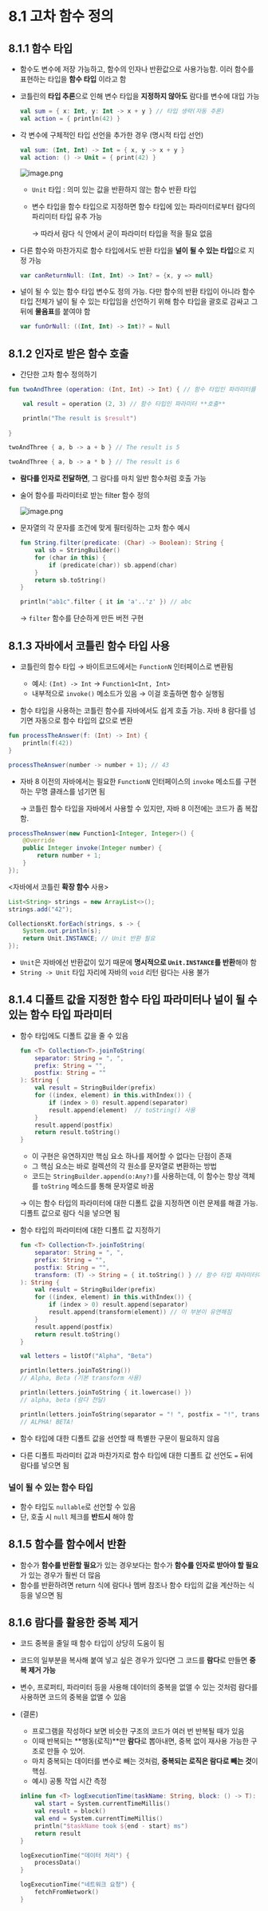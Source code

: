 # 8.1 고차 함수 정의

<aside>

## 8.1.1 함수 타입

- 함수도 변수에 저장 가능하고, 함수의 인자나 반환값으로 사용가능함. 이러 함수를 표현하는 타입을 **함수 타입** 이라고 함

- 코틀린의 **타입 추론**으로 인해 변수 타입을 **지정하지 않아도** 람다를 변수에 대입 가능
    
    ```kotlin
    val sum = { x: Int, y: Int -> x + y } // 타입 생략(자동 추론)
    val action = { println(42) }
    ```
    

- 각 변수에 구체적인 타입 선언을 추가한 경우 (명시적 타입 선언)
    
    ```kotlin
    val sum: (Int, Int) -> Int = { x, y -> x + y }
    val action: () -> Unit = { print(42) }
    ```
    
    ![image.png](../image/8_1.png)
    
    - `Unit` 타입 : 의미 있는 값을 반환하지 않는 함수 반환 타입
    - 변수 타입을 함수 타입으로 지정하면 함수 타입에 있는 파라미터로부터 람다의 파리미터 타입 유추 가능
        
        → 따라서 람다 식 안에서 굳이 파라미터 타입을 적을 필요 없음
        
- 다른 함수와 마찬가지로 함수 타입에서도 반환 타입을 **널이 될 수 있는 타입**으로 지정 가능
    
    ```kotlin
    var canReturnNull: (Int, Int) -> Int? = {x, y => null}
    ```
    
- 널이 될 수 있는 함수 타입 변수도 정의 가능. 다만 함수의 반환 타입이 아니라 함수 타입 전체가  널이 될 수 있는 타입임을 선언하기 위해 함수 타입을 괄호로 감싸고 그 뒤에 **물음표**를 붙여야 함
    
    ```kotlin
    var funOrNull: ((Int, Int) -> Int)? = Null
    ```
    
</aside>

<aside>

## 8.1.2 인자로 받은 함수 호출

- 간단한 고차 함수 정의하기

```kotlin
fun twoAndThree (operation: (Int, Int) -> Int) { // 함수 타입인 파라미터를 **선언**

	val result = operation (2, 3) // 함수 타입인 파라미터 **호출**

	println("The result is $result")
	
}

twoAndThree { a, b -> a + b } // The result is 5

twoAndThree { a, b -> a * b } // The result is 6
```

- **람다를 인자로 전달하면**, 그 람다를 마치 일반 함수처럼 호출 가능

- 술어 함수를 파라미터로 받는 filter 함수 정의
    
    ![image.png](../image/8_2.png)
    

- 문자열의 각 문자를 조건에 맞게 필터링하는 고차 함수 예시
    
    ```kotlin
    fun String.filter(predicate: (Char) -> Boolean): String {
        val sb = StringBuilder()
        for (char in this) {
            if (predicate(char)) sb.append(char)
        }
        return sb.toString()
    }
    
    ```
    
    ```kotlin
    println("ab1c".filter { it in 'a'..'z' }) // abc
    ```
    
    → `filter` 함수를 단순하게 만든 버전 구현
    
</aside>

<aside>

## 8.1.3 자바에서 코틀린 함수 타입 사용

- 코틀린의 함수 타입 → 바이트코드에서는 `FunctionN` 인터페이스로 변환됨
    - 예시: `(Int) -> Int` → `Function1<Int, Int>`
    - 내부적으로 `invoke()` 메소드가 있음 → 이걸 호출하면 함수 실행됨

- 함수 타입을 사용하는 코틀린 함수를 자바에서도 쉽게 호출 가능. 자바 8 람다를 넘기면 자동으로 함수 타입의 값으로 변환

```kotlin
fun processTheAnswer(f: (Int) -> Int) {
    println(f(42))
}
```

```java
processTheAnswer(number -> number + 1); // 43
```

- 자바 8 이전의 자바에서는 필요한 `FunctionN` 인터페이스의 `invoke` 메소드를 구현하는 무명 클래스를 넘기면 됨
    
    → 코틀린 함수 타입을 자바에서 사용할 수 있지만, 자바 8 이전에는 코드가 좀 복잡함.
    

```java
processTheAnswer(new Function1<Integer, Integer>() {
    @Override
    public Integer invoke(Integer number) {
        return number + 1;
    }
});

```

<자바에서 코틀린 **확장 함수** 사용>

```java
List<String> strings = new ArrayList<>();
strings.add("42");

CollectionsKt.forEach(strings, s -> {
    System.out.println(s);
    return Unit.INSTANCE; // Unit 반환 필요
});

```

- `Unit`은 자바에선 반환값이 있기 때문에 **명시적으로 `Unit.INSTANCE`를 반환**해야 함
- `String -> Unit` 타입 자리에 자바의 `void` 리턴 람다는 사용 불가
</aside>

<aside>

## 8.1.4 디폴트 값을 지정한 함수 타입 파라미터나 널이 될 수 있는 함수 타입 파라미터

- 함수 타입에도 디폴트 값을 줄 수 있음
    
    ```kotlin
    fun <T> Collection<T>.joinToString(
        separator: String = ", ",
        prefix: String = "",
        postfix: String = ""
    ): String {
        val result = StringBuilder(prefix)
        for ((index, element) in this.withIndex()) {
            if (index > 0) result.append(separator)
            result.append(element)  // toString() 사용
        }
        result.append(postfix)
        return result.toString()
    }
    
    ```
    
    - 이 구현은 유연하지만 핵심 요소 하나를 제어할 수 없다는 단점이 존재
    - 그 핵심 요소는 바로 컬렉션의 각 원소를 문자열로 변환하는 방법
    - 코드는 `StringBuilder.append(o:Any?)`를 사용하는데, 이 함수는 항상 객체를 `toString` 메소드를 통해 문자열로 바꿈
    
    → 이는 함수 타입의 파라미터에 대한 디폴트 값을 지정하면 이런 문제를 해결 가능. 디폴트 값으로 람다 식을 넣으면 됨
    

- 함수 타입의 파라미터에 대한 디폴트 값 지정하기
    
    ```kotlin
    fun <T> Collection<T>.joinToString(
        separator: String = ", ",
        prefix: String = "",
        postfix: String = "",
        transform: (T) -> String = { it.toString() } // 함수 타입 파라미터에 디폴트 람다!
    ): String {
        val result = StringBuilder(prefix)
        for ((index, element) in this.withIndex()) {
            if (index > 0) result.append(separator)
            result.append(transform(element)) // 이 부분이 유연해짐
        }
        result.append(postfix)
        return result.toString()
    }
    
    ```
    
    ```kotlin
    val letters = listOf("Alpha", "Beta")
    
    println(letters.joinToString()) 
    // Alpha, Beta (기본 transform 사용)
    
    println(letters.joinToString { it.lowercase() }) 
    // alpha, beta (람다 전달)
    
    println(letters.joinToString(separator = "! ", postfix = "!", transform = { it.uppercase() })) 
    // ALPHA! BETA!
    
    ```
    

- 함수 타입에 대한 디폴트 값을 선언할 때 특별한 구문이 필요하지 않음
- 다른 디폴트 파라미터 값과 마찬가지로 함수 타입에 대한 디폴트 값 선언도 `=` 뒤에 람다를 넣으면 됨

### 널이 될 수 있는 함수 타입

- 함수 타입도 `nullable`로 선언할 수 있음
- 단, 호출 시 `null` 체크를 **반드시** 해야 함
</aside>

<aside>

## 8.1.5 함수를 함수에서 반환

- 함수가 **함수를 반환할 필요**가 있는 경우보다는 함수가 **함수를 인자로 받아야 할 필요**가 있는 경우가 훨씬 더 많음
- 함수를 반환하려면 return 식에 람다나 멤버 참조나 함수 타입의 값을 계산하는 식 등을 넣으면 됨
</aside>

<aside>

## 8.1.6 람다를 활용한 중복 제거

- 코드 중복을 줄일 때 함수 타입이 상당히 도움이 됨
- 코드의 일부분을 복사해 붙여 넣고 싶은 경우가 있다면 그 코드를 **람다**로 만들면 **중복 제거 가능**
- 변수, 프로퍼티, 파라미터 등을 사용해 데이터의 중복을 없앨 수 있는 것처럼 람다를 사용하면 코드의 중복을 없앨 수 있음
- (결론)
    - 프로그램을 작성하다 보면 비슷한 구조의 코드가 여러 번 반복될 때가 있음
    - 이때 반복되는 **행동(로직)**만 **람다**로 뽑아내면, 중복 없이 재사용 가능한 구조로 만들 수 있어.
    - 마치 중복되는 데이터를 변수로 빼는 것처럼, **중복되는 로직은 람다로 빼는 것**이 핵심.
    - 예시) 공통 작업 시간 측정
    
    ```kotlin
    inline fun <T> logExecutionTime(taskName: String, block: () -> T): T {
        val start = System.currentTimeMillis()
        val result = block()
        val end = System.currentTimeMillis()
        println("$taskName took ${end - start} ms")
        return result
    }
    
    ```
    
    ```kotlin
    logExecutionTime("데이터 처리") {
        processData()
    }
    
    logExecutionTime("네트워크 요청") {
        fetchFromNetwork()
    }
    
    ```
    
</aside>